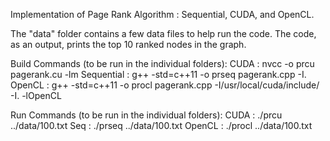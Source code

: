 Implementation of Page Rank Algorithm : Sequential, CUDA, and OpenCL.

The "data" folder contains a few data files to help run the code. The code, as an output, prints the top 10 ranked nodes in the graph.


Build Commands (to be run in the individual folders):
    CUDA : nvcc -o prcu pagerank.cu -lm
    Sequential : g++ -std=c++11 -o prseq pagerank.cpp -I.
    OpenCL : g++ -std=c++11 -o procl pagerank.cpp -I/usr/local/cuda/include/ -I. -lOpenCL

Run Commands  (to be run in the individual folders):
    CUDA : ./prcu ../data/100.txt
    Seq : ./prseq ../data/100.txt
    OpenCL : ./procl ../data/100.txt

